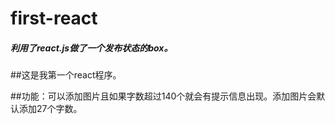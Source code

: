 # first-react
##### 利用了react.js做了一个发布状态的box。

##这是我第一个react程序。

##功能：可以添加图片且如果字数超过140个就会有提示信息出现。添加图片会默认添加27个字数。
